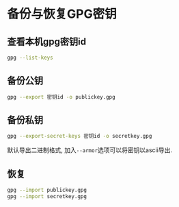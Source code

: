 # 备份与恢复GPG密钥

## 查看本机gpg密钥id
```bash
gpg --list-keys
```

## 备份公钥
```bash
gpg --export 密钥id -o publickey.gpg
```
## 备份私钥
```bash
gpg --export-secret-keys 密钥id -o secretkey.gpg
```

默认导出二进制格式, 加入`--armor`选项可以将密钥以ascii导出.

## 恢复
```bash
gpg --import publickey.gpg
gpg --import secretkey.gpg
```